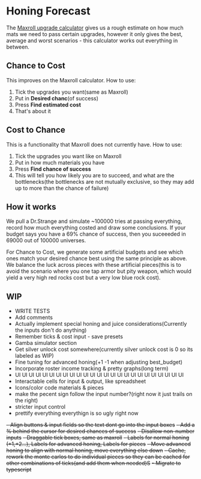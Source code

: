 # Honing Forecast

The [Maxroll upgrade calculator](https://maxroll.gg/lost-ark/upgrade-calculator) gives us a rough estimate on how much mats we need to pass certain upgrades, however it only gives the best, average and worst scenarios - this calculator works out everything in between.

## Chance to Cost

This improves on the Maxroll calculator. How to use:

1. Tick the upgrades you want(same as Maxroll)
2. Put in **Desired chanc**(of success)
3. Press **Find estimated cost**
4. That's about it

## Cost to Chance

This is a functionality that Maxroll does not currently have. How to use:

1. Tick the upgrades you want like on Maxroll
2. Put in how much materials you have
3. Press **Find chance of success**
4. This will tell you how likely you are to succeed, and what are the bottlenecks(the bottlenecks are not mutually exclusive, so they may add up to more than the chance of failure)

## How it works

We pull a Dr.Strange and simulate ~100000 tries at passing everything, record how much everything costed and draw some conclusions. If your budget says you have a 69% chance of success, then you suceeeded in 69000 out of 100000 universes.

For Chance to Cost, we generate some artificial budgets and see which ones match your desired chance best using the same principle as above. We balance the luck across pieces with these artificial pieces(this is to avoid the scenario where you one tap armor but pity weapon, which would yield a very high red rocks cost but a very low blue rock cost).

## WIP

- WRITE TESTS
- Add comments
- Actually implement special honing and juice considerations(Currently the inputs don't do anything)
- Remember ticks & cost input - save presets
- Gamba simulator section
- Get silver unlock cost somewhere(currently silver unlock cost is 0 so its labeled as WIP)
- Fine tuning for advanced honing(+1 -1 when adjusting best_budget)
- Incorporate roster income tracking & pretty graphs(long term)
- UI UI UI UI UI UI UI UI UI UI UI UI UI UI UI UI UI UI UI UI UI UI UI UI UI
- Interactable cells for input & output, like spreadsheet
- Icons/color code materials & pieces
- make the pecent sign follow the input number?(right now it just trails on the right)
- stricter input control
- prettify everything everythign is so ugly right now

~~- Align buttons & input fields so the text dont go into the input boxes~~
~~- Add a % behind the cursor for desired chances of success~~
~~- Disallow non-number inputs~~
~~- Draggable tick boxes, same as maxroll~~
~~- Labels for normal honing (+1,+2...), Labels for advanced honing, Labels for pieces~~
~~- Move advanced honing to align with normal honing, move everything else down~~
~~- Cache, rework the monte carlos to do individual pieces so they can be cached for other combinations of ticks(and add them when needed)S~~
~~- Migrate to typescript~~
